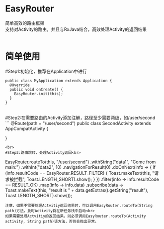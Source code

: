 # EasyRouter
简单高效的路由框架<br>
支持对Activity的路由，并且与RxJava结合，高效处理Activity的返回结果<br><br>

简单使用
=======
#Step1:初始化，推荐在Application中进行<br>
```
public class MyApplication extends Application {
  @Override
  public void onCreate() {
    EasyRouter.init(this);
  }
}
```
<br>
#Step2:在需要路由的Activity添加注解，路径至少需要两级，如/user/second<br>
```
@Route(path = "/user/second")
public class SecondActivity extends AppCompatActivity {

}
```
<br>
#Step3:路由跳转，处理Activity返回<br>
```
EasyRouter.routeTo(this, "/user/second")
                .withString("data1", "Come from main:")
                .withInt("data2", 10)
                .navigationForResult(0)
                .doOnNext(info -> {
                    if (info.resultCode == EasyRouter.RESULT_FILTER) {
                        Toast.makeText(this, "请求被拦截", Toast.LENGTH_SHORT).show();
                    }
                })
                .filter(info -> info.resultCode == RESULT_OK)
                .map(info -> info.data)
                .subscribe(data -> Toast.makeText(this, "result is " + data.getExtras().getString("result"),
                                      Toast.LENGTH_SHORT).show());
```
注意，如果不需要处理Actvitiy返回结果时，可以调用EasyRouter.routeTo(String path)方法，此时Activity将在新任务栈中启动<br>
如果需要处理Actvitiy的返回结果，则必须调用EasyRouter.routeTo(Activity activity, String path)该方法，否则会抛出异常。
